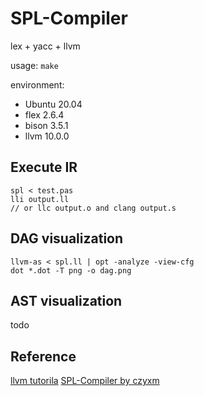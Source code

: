 # SPL-Compiler 

lex + yacc + llvm 

usage: `make` 

environment: 
* Ubuntu 20.04 
* flex 2.6.4 
* bison 3.5.1 
* llvm 10.0.0 

## Execute IR 

```
spl < test.pas 
lli output.ll 
// or llc output.o and clang output.s 
```

## DAG visualization 

```
llvm-as < spl.ll | opt -analyze -view-cfg
dot *.dot -T png -o dag.png
```

## AST visualization 

todo

## Reference 

[llvm tutorila](https://llvm.org/docs/tutorial/MyFirstLanguageFrontend/index.html) 
[SPL-Compiler by czyxm](https://github.com/czyxm/SPL-Compiler)

